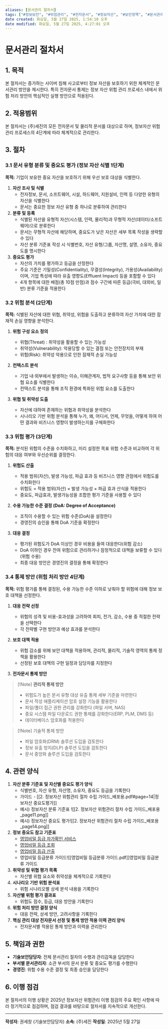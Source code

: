 ```yaml
---
aliases: [문서관리 절차서]
tags: ["#정보보안", "#위험관리", "#전자문서", "#정보자산", "#보안정책", "#문서관리", "#절차서"]
date created: 화요일, 5월 27일 2025, 1:54:10 오후
date modified: 화요일, 5월 27일 2025, 4:27:01 오후
---
```


# 문서관리 절차서


## 1. 목적

본 절차서는 증가하는 사이버 침해 사고로부터 정보 자산을 보호하기 위한 체계적인 문서관리 방안을 제시한다. 특히 전자문서 통제는 정보 자산 위험 관리 프로세스 내에서 위험 처리 방안의 핵심적인 실행 방안으로 적용된다.

## 2. 적용범위

본 절차서는 (주)세진의 모든 전자문서 및 물리적 문서를 대상으로 하며, 정보자산 위험관리 프로세스의 4단계에 따라 체계적으로 관리한다.

## 3. 절차

### 3.1 문서 유형 분류 및 중요도 평가 (정보 자산 식별 1단계)

**목적:** 기업이 보유한 중요 자산을 보호하기 위해 우선 보호 대상을 식별한다.

1. **자산 조사 및 식별**
    - 전자정보, 문서, 소프트웨어, 시설, 하드웨어, 지원설비, 인력 등 다양한 유형의 자산을 식별한다
    - 문서는 중요한 정보 자산 유형 중 하나로 분류하여 관리한다
2. **분류 및 등록**
    - 식별된 자산을 유형적 자산(시스템, 인력, 물리적)과 무형적 자산(데이터/소프트웨어)으로 분류한다
    - 문서는 무형적 자산에 해당하며, 중요도가 낮은 자산은 세부 목록 작성을 생략할 수 있다
    - 자산 분류 기준표 작성 시 식별번호, 자산 유형/그룹, 자산명, 설명, 소유자, 중요도를 명시한다
3. **중요도 평가**
	- 자산의 가치를 평가하고 등급을 산정한다
    - 주요 기준은 기밀성(Confidentiality), 무결성(Integrity), 가용성(Availability)이며, 기업 특성에 따라 유출 영향도(Effluent Impact) 등을 포함할 수 있다
    - 4개 항목에 대한 배점(총 10점 만점)과 점수 구간에 따른 등급(극비, 대외비, 일반) 분류 기준을 적용한다

### 3.2 위험 분석 (2단계)

**목적:** 식별된 자산에 대한 위협, 취약성, 위험을 도출하고 분류하여 자산 가치에 대한 잠재적 손실 영향을 분석한다.

1. **위험 구성 요소 정의**
    - 위협(Threat) : 취약성을 활용할 수 있는 가능성
    - 취약성(Vulnerability): 악용당할 수 있는 결점 또는 안전장치의 부재
    - 위험(Risk): 취약성 악용으로 인한 잠재적 손실 가능성

2. **컨텍스트 분석**
    - 기업 내·외부에서 발생하는 이슈, 이해관계자, 법적 요구사항 등을 통해 보안 위협 요소를 식별한다
    - 컨텍스트 분석을 통해 조직 환경에 특화된 위험 요소를 도출한다

3. **위협 및 취약성 도출**
    - 자산에 대하여 존재하는 위협과 취약성을 분석한다
    - 시나리오 기반 위험 분석을 통해 누가, 왜, 어디서, 언제, 무엇을, 어떻게 하여 어떤 결과와 비즈니스 영향이 발생하는지를 구체화한다

### 3.3 위험 평가 (3단계)

**목적:** 분석된 위험의 수준을 수치화하고, 미리 설정한 목표 위험 수준과 비교하여 각 위험의 대응 여부와 우선순위를 결정한다.

1. **위험도 산출**
    - 적용 범위(자산), 발생 가능성, 파급 효과 등 비즈니스 영향 관점에서 위험도를 수치화한다
    - 위험도 = 적용 범위(자산) × 발생 가능성 × 파급 효과 산식을 적용한다
    - 중요도, 파급효과, 발생가능성을 조합한 평가 기준을 사용할 수 있다

2. **수용 가능한 수준 결정 (DoA: Degree of Acceptance)**
    - 조직이 수용할 수 있는 위험 수준(DoA)을 설정한다
    - 경영진의 승인을 통해 DoA 기준을 확정한다

3. **대응 결정**
    - 평가된 위험도가 DoA 이상인 경우 비용을 들여 대응한다(위험 감소)
    - DoA 이하인 경우 잔여 위험으로 관리하거나 잠정적으로 대책을 보류할 수 있다(위험 수용)
    - 최종 대응 방안은 경영진의 결정을 통해 확정한다

### 3.4 통제 방안 (위험 처리 방안 4단계)

**목적:** 위험 평가를 통해 결정된, 수용 가능한 수준 이하로 낮춰야 할 위험에 대해 정보 보호 대책을 선정한다.

1. **대응 전략 선정**
    - 위험의 성격 및 비용-효과성을 고려하여 회피, 전가, 감소, 수용 중 적절한 전략을 선택한다
    - 각 전략별 구현 방안과 예상 효과를 분석한다

2. **보호 대책 적용**
    - 위험 감소를 위해 보안 대책을 적용하며, 관리적, 물리적, 기술적 영역의 통제 정책을 활용한다
    - 선정된 보호 대책의 구현 일정과 담당자를 지정한다

3. **전자문서 통제 방안**

> [!Note] **관리적 통제 방안**
>- 위험도가 높은 문서 유형 대상 유출 통제 세부 기준을 마련한다
>- 문서 작성 애플리케이션 암호 설정 기능을 활용한다
>- 파일/폴더 접근 권한 관리를 강화한다 (파일 서버, NAS)
>- 중요 시스템 파일 다운로드 권한 통제를 강화한다(ERP, PLM, DMS 등)
>- 데이터베이스 암호화를 적용한다

> [!Note] 기술적 통제 방안
> - 파일 암호화(DRM) 솔루션 도입을 검토한다
> - 정보 유출 방지(DLP) 솔루션 도입을 검토한다
> - 문서 중앙화 솔루션 도입을 검토한다

## 4. 관련 양식

1. **자산 분류 기준표 및 자산별 중요도 평가 양식**
    - 식별번호, 자산 유형, 자산명, 소유자, 중요도 등급을 기록한다
    - 가이드 -  [[2. 정보자산 위험관리 절차 수립 가이드_배포용.pdf#page=14|정보자산 중요도평가]]
    - 예시) 정보자산 분류 기준표 ![[2. 정보자산 위험관리 절차 수립 가이드_배포용_page11.png]]
    - 예시) 정보자산 중요도 평가![[2. 정보자산 위험관리 절차 수립 가이드_배포용_page14.png]]
2. **정보 중요도 참고 기준표**
    - [영업비밀 등급 자가확인 서비스](https://www.tradesecret.or.kr/info/secret/home.do)
    - [영업비밀 등급 조회](https://www.tradesecret.or.kr/info/secret/search_list.do)
    - [영업비밀 등급 산출](https://www.tradesecret.or.kr/info/secret/calculation.do)
    - 영업비밀 등급분류 가이드![[영업비밀 등급분류 가이드.pdf]]영업비밀 등급분류 가이드
3. **취약성 및 위협 평가 목록**
    - 자산별 위협 요소와 취약성을 체계적으로 기록한다
4. **시나리오 기반 위험 분석표**
    - 위험 시나리오별 상세 분석 내용을 기록한다
5. **자산별 위험 평가 결과표**
    - 위험도 점수, 등급, 대응 방안을 기록한다
6. **위험 처리 방안 결정 양식**
    - 대응 전략, 상세 방안, 고려사항을 기록한다
7. **핵심 관리 대상 전자문서 선정 및 통제 방안 적용 이력 관리 양식**
    - 전자문서별 적용된 통제 방안과 이력을 관리한다

## 5. 책임과 권한

- **기술보안담당자**: 전체 문서관리 절차의 수행과 관리감독을 담당한다
- **부서별 문서관리자**: 소관 부서의 문서 분류 및 중요도 평가를 수행한다
- **경영진**: 위험 수용 수준 결정 및 최종 승인을 담당한다


## 6. 이행 점검

본 절차서의 이행 상황은 2025년 정보자산 위험관리 이행 점검의 주요 확인 사항에 따라 정기적으로 점검하며, 점검 결과를 바탕으로 절차서를 지속적으로 개선한다.

---

**작성자**: 권세창 (기술보안담당자)
**소속**: (주)세진
**작성일**: 2025년 5월 27일

